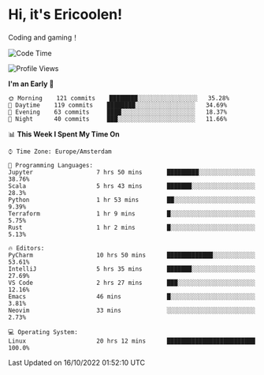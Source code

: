 # Hi, it's Ericoolen!
Coding and gaming！

<!--START_SECTION:waka-->
![Code Time](http://img.shields.io/badge/Code%20Time-447%20hrs%208%20mins-blue)

![Profile Views](http://img.shields.io/badge/Profile%20Views-3-blue)

**I'm an Early 🐤** 

```text
🌞 Morning    121 commits    ████████░░░░░░░░░░░░░░░░░   35.28% 
🌆 Daytime    119 commits    ████████░░░░░░░░░░░░░░░░░   34.69% 
🌃 Evening    63 commits     ████░░░░░░░░░░░░░░░░░░░░░   18.37% 
🌙 Night      40 commits     ███░░░░░░░░░░░░░░░░░░░░░░   11.66%

```


📊 **This Week I Spent My Time On** 

```text
⌚︎ Time Zone: Europe/Amsterdam

💬 Programming Languages: 
Jupyter                  7 hrs 50 mins       █████████░░░░░░░░░░░░░░░░   38.76% 
Scala                    5 hrs 43 mins       ███████░░░░░░░░░░░░░░░░░░   28.3% 
Python                   1 hr 53 mins        ██░░░░░░░░░░░░░░░░░░░░░░░   9.39% 
Terraform                1 hr 9 mins         █░░░░░░░░░░░░░░░░░░░░░░░░   5.75% 
Rust                     1 hr 2 mins         █░░░░░░░░░░░░░░░░░░░░░░░░   5.13%

🔥 Editors: 
PyCharm                  10 hrs 50 mins      █████████████░░░░░░░░░░░░   53.61% 
IntelliJ                 5 hrs 35 mins       ███████░░░░░░░░░░░░░░░░░░   27.69% 
VS Code                  2 hrs 27 mins       ███░░░░░░░░░░░░░░░░░░░░░░   12.16% 
Emacs                    46 mins             █░░░░░░░░░░░░░░░░░░░░░░░░   3.81% 
Neovim                   33 mins             ░░░░░░░░░░░░░░░░░░░░░░░░░   2.73%

💻 Operating System: 
Linux                    20 hrs 12 mins      █████████████████████████   100.0%

```


 Last Updated on 16/10/2022 01:52:10 UTC
<!--END_SECTION:waka-->

